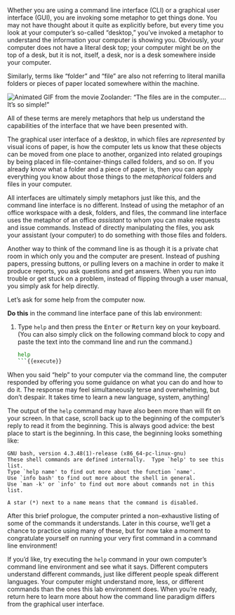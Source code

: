 Whether you are using a command line interface (CLI) or a graphical user interface (GUI), you are invoking some metaphor to get things done. You may not have thought about it quite as explicitly before, but every time you look at your computer&rsquo;s so-called &ldquo;desktop,&rdquo; you&rsquo;ve invoked a metaphor to understand the information your computer is showing you. Obviously, your computer does not have a literal desk top; your computer might be *on* the top of a desk, but it is not, itself, a desk, nor is a desk somewhere inside your computer.

Similarly, terms like &ldquo;folder&rdquo; and &ldquo;file&rdquo; are also not referring to literal manilla folders or pieces of paper located somewhere within the machine.

![Animated GIF from the movie Zoolander: &ldquo;The files are in the computer&hellip;. It&rsquo;s so simple!&rdquo;](https://i.makeagif.com/media/5-24-2016/Q9RnQx.gif)

All of these terms are merely metaphors that help us understand the capabilities of the interface that we have been presented with.

The graphical user interface of a desktop, in which files are *represented* by visual icons of paper, is how the computer lets us know that these objects can be moved from one place to another, organized into related groupings by being placed in file-container-things called folders, and so on. If you already know what a folder and a piece of paper is, then you can apply everything you know about those things to the *metaphorical* folders and files in your computer.

All interfaces are ultimately simply metaphors just like this, and the command line interface is no different. Instead of using the metaphor of an office workspace with a desk, folders, and files, the command line interface uses the metaphor of an office *assistant* to whom you can make requests and issue commands. Instead of directly manipulating the files, you ask your assistant (your computer) to do something with those files and folders.

Another way to think of the command line is as though it is a private chat room in which only you and the computer are present. Instead of pushing papers, pressing buttons, or pulling levers on a machine in order to make it produce reports, you ask questions and get answers. When you run into trouble or get stuck on a problem, instead of flipping through a user manual, you simply ask for help directly.

Let&rsquo;s ask for some help from the computer now.

**Do this** in the command line interface pane of this lab environment:

1. Type `help` and then press the <kbd>Enter</kbd> or <kbd>Return</kbd> key on your keyboard. (You can also simply click on the following command block to copy and paste the text into the command line and run the command.)
    ```sh
    help
    ```{{execute}}

When you said &ldquo;help&rdquo; to your computer via the command line, the computer responded by offering you some guidance on what you can do and how to do it. The response may feel simultaneously terse and overwhelming, but don&rsquo;t despair. It takes time to learn a new language, system, anything!

The output of the `help` command may have also been more than will fit on your screen. In that case, scroll back up to the beginning of the computer&rsquo;s reply to read it from the beginning. This is always good advice: the best place to start is the beginning. In this case, the beginning looks something like:

```
GNU bash, version 4.3.48(1)-release (x86_64-pc-linux-gnu)
These shell commands are defined internally.  Type `help' to see this list.
Type `help name' to find out more about the function `name'.
Use `info bash' to find out more about the shell in general.
Use `man -k' or `info' to find out more about commands not in this list.

A star (*) next to a name means that the command is disabled.
```

After this brief prologue, the computer printed a non-exhaustive listing of some of the commands it understands. Later in this course, we&rsquo;ll get a chance to practice using many of these, but for now take a moment to congratulate yourself on running your very first command in a command line environment!

If you&rsquo;d like, try executing the `help` command in your own computer&rsquo;s command line environment and see what it says. Different computers understand different commands, just like different people speak different languages. Your computer might understand more, less, or different commands than the ones this lab environment does. When you&rsquo;re ready, return here to learn more about how the command line paradigm differs from the graphical user interface.
